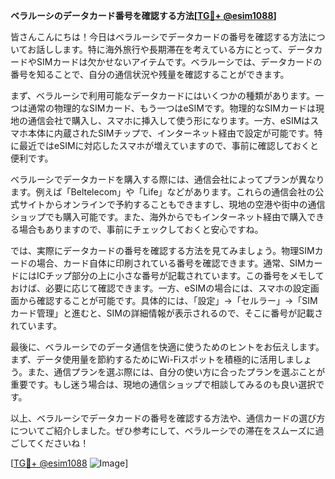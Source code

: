 **ベラルーシのデータカード番号を確認する方法[[TG💪+ @esim1088](https://t.me/s/esim1088)]**

皆さんこんにちは！今日はベラルーシでデータカードの番号を確認する方法についてお話しします。特に海外旅行や長期滞在を考えている方にとって、データカードやSIMカードは欠かせないアイテムです。ベラルーシでは、データカードの番号を知ることで、自分の通信状況や残量を確認することができます。

まず、ベラルーシで利用可能なデータカードにはいくつかの種類があります。一つは通常の物理的なSIMカード、もう一つはeSIMです。物理的なSIMカードは現地の通信会社で購入し、スマホに挿入して使う形になります。一方、eSIMはスマホ本体に内蔵されたSIMチップで、インターネット経由で設定が可能です。特に最近ではeSIMに対応したスマホが増えていますので、事前に確認しておくと便利です。

ベラルーシでデータカードを購入する際には、通信会社によってプランが異なります。例えば「Beltelecom」や「Life」などがあります。これらの通信会社の公式サイトからオンラインで予約することもできますし、現地の空港や街中の通信ショップでも購入可能です。また、海外からでもインターネット経由で購入できる場合もありますので、事前にチェックしておくと安心ですね。

では、実際にデータカードの番号を確認する方法を見てみましょう。物理SIMカードの場合、カード自体に印刷されている番号を確認できます。通常、SIMカードにはICチップ部分の上に小さな番号が記載されています。この番号をメモしておけば、必要に応じて確認できます。一方、eSIMの場合には、スマホの設定画面から確認することが可能です。具体的には、「設定」→「セルラー」→「SIMカード管理」と進むと、SIMの詳細情報が表示されるので、そこに番号が記載されています。

最後に、ベラルーシでのデータ通信を快適に使うためのヒントをお伝えします。まず、データ使用量を節約するためにWi-Fiスポットを積極的に活用しましょう。また、通信プランを選ぶ際には、自分の使い方に合ったプランを選ぶことが重要です。もし迷う場合は、現地の通信ショップで相談してみるのも良い選択です。

以上、ベラルーシでデータカードの番号を確認する方法や、通信カードの選び方についてご紹介しました。ぜひ参考にして、ベラルーシでの滞在をスムーズに過ごしてくださいね！

[[TG💪+ @esim1088](https://t.me/s/esim1088) ![Image](https://i.postimg.cc/Y0z9fWf4/image.png)]